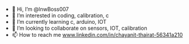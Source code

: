- 👋 Hi, I’m @lnwBoss007
- 👀 I’m interested in coding, calibration, c
- 🌱 I’m currently learning c, arduino, IOT
- 💞️ I’m looking to collaborate on sensors, IOT, calibration
- 📫 How to reach me www.linkedin.com/in/chayanit-thairat-56341a210

<!---
lnwBoss007/lnwBoss007 is a ✨ special ✨ repository because its `README.md` (this file) appears on your GitHub profile.
You can click the Preview link to take a look at your changes.
--->
